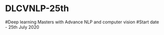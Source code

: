 # DLCVNLP-25th
#Deep learning Masters with Advance NLP and computer vision 
#Start date  -  25th July 2020 
